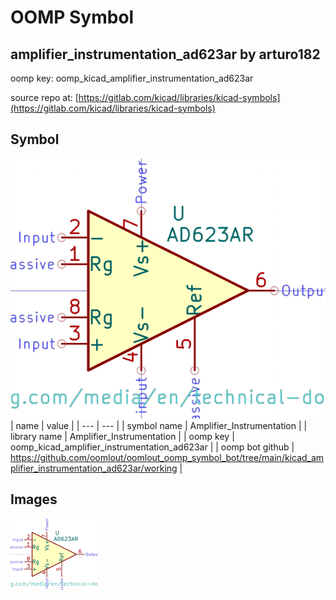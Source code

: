# OOMP Symbol  
## amplifier_instrumentation_ad623ar  by arturo182  
  
oomp key: oomp_kicad_amplifier_instrumentation_ad623ar  
  
source repo at: [https://gitlab.com/kicad/libraries/kicad-symbols](https://gitlab.com/kicad/libraries/kicad-symbols)  
## Symbol  
  
[![working.png](working_600.png)](working.png)  
| name | value | 
| --- | --- | 
| symbol name | Amplifier_Instrumentation | 
| library name | Amplifier_Instrumentation | 
| oomp key | oomp_kicad_amplifier_instrumentation_ad623ar | 
| oomp bot github | https://github.com/oomlout/oomlout_oomp_symbol_bot/tree/main/kicad_amplifier_instrumentation_ad623ar/working | 
## Images  
  
[![working.png](working_140.png)](working.png)  
